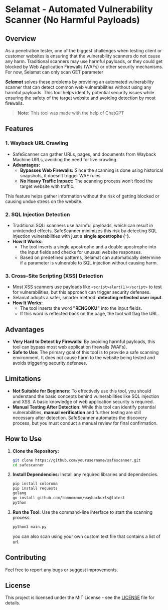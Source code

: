 # Selamat - Automated Vulnerability Scanner (No Harmful Payloads)

## Overview

As a penetration tester, one of the biggest challenges when testing client or customer websites is ensuring that the vulnerability scanners do not cause any harm. Traditional scanners may use harmful payloads, or they could get blocked by Web Application Firewalls (WAFs) or other security mechanisms. For now, Selamat can only scan GET parameter

***Selamat*** solves these problems by providing an automated vulnerability scanner that can detect common web vulnerabilities without using any harmful payloads. This tool helps identify potential security issues while ensuring the safety of the target website and avoiding detection by most firewalls.

> **Note:** This tool was made with the help of ChatGPT

## Features

### 1. **Wayback URL Crawling**
   - SafeScanner can gather URLs, pages, and documents from Wayback Machine URLs, avoiding the need for live crawling.
   - **Advantages:**
     - **Bypasses Web Firewalls:** Since the scanning is done using historical snapshots, it doesn’t trigger WAF rules.
     - **No Heavy Traffic Impact:** The scanning process won’t flood the target website with traffic.
     
   This feature helps gather information without the risk of getting blocked or causing undue stress on the website.

### 2. **SQL Injection Detection**
   - Traditional SQLi scanners use harmful payloads, which can result in unintended effects. SafeScanner minimizes this risk by detecting SQL injection vulnerabilities with just a **single apostrophe (`'`)**.
   - **How It Works:**
     - The tool inserts a single apostrophe and a double apostrophe into the input fields and checks for unusual website responses.
     - Based on predefined patterns, Selamat can automatically determine if a parameter is vulnerable to SQL injection without causing harm.

### 3. **Cross-Site Scripting (XSS) Detection**
   - Most XSS scanners use payloads like `<script>alert(1)</script>` to test for vulnerabilities, but this approach can trigger security defenses.
   - Selamat adopts a safer, smarter method: **detecting reflected user input**.
   - **How It Works:**
     - The tool inserts the word **"RENGOKU"** into the input fields.
     - If this word is reflected back on the page, the tool will flag the URL.

## Advantages

- **Very Hard to Detect by Firewalls:** By avoiding harmful payloads, this tool can bypass most web application firewalls (WAFs).
- **Safe to Use:** The primary goal of this tool is to provide a safe scanning environment. It does not cause harm to the website being tested and avoids triggering security defenses.
  
## Limitations

- **Not Suitable for Beginners:** To effectively use this tool, you should understand the basic concepts behind vulnerabilities like SQL injection and XSS. A basic knowledge of web application security is required.
- **Manual Testing After Detection:** While this tool can identify potential vulnerabilities, **manual verification** and further testing are still necessary after detection. SafeScanner automates the discovery process, but you must conduct a manual review for final confirmation.

## How to Use

1. **Clone the Repository:**
   ```bash
   git clone https://github.com/yourusername/safescanner.git
   cd safescanner
   ```

2. **Install Dependencies:**
   Install any required libraries and dependencies.

   ```bash
   pip install coloroma
   pip install requests
   golang
   go install github.com/tomnomnom/waybackurls@latest
   python
   ```

3. **Run the Tool:**
   Use the command-line interface to start the scanning process.

   ```bash
   python3 main.py
   ```

   you can also scan using your own custom text file that contains a list of url.

## Contributing

Feel free to report any bugs or suggest improvements.

## License

This project is licensed under the MIT License - see the [LICENSE](LICENSE) file for details.
